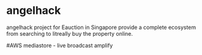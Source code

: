 # angelhack

angelhack project for Eauction in Singapore
provide a complete ecosystem from searching to litreally buy the property online.

#AWS 
mediastore - live broadcast
amplify 
